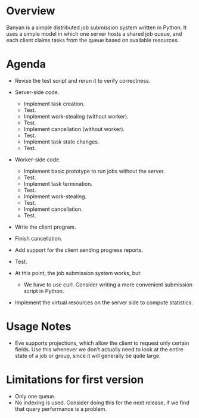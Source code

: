# Overview

Banyan is a simple distributed job submission system written in Python. It uses
a simple model in which one server hosts a shared job queue, and each client
claims tasks from the queue based on available resources.

# Agenda

- Revise the test script and rerun it to verify correctness.

- Server-side code.
  - Implement task creation.
  - Test.
  - Implement work-stealing (without worker).
  - Test.
  - Implement cancellation (without worker).
  - Test.
  - Implement task state changes.
  - Test.

- Worker-side code.
  - Implement basic prototype to run jobs without the server.
  - Test.
  - Implement task termination.
  - Test.
  - Implement work-stealing.
  - Test.
  - Implement cancellation.
  - Test.

- Write the client program.
- Finish cancellation.
- Add support for the client sending progress reports.
- Test.

- At this point, the job submission system works, but:
  - We have to use curl. Consider writing a more convenient submission script
    in Python.

- Implement the virtual resources on the server side to compute statistics.

# Usage Notes

- Eve supports projections, which allow the client to request only certain
  fields. Use this whenever we don't actually need to look at the entire state
  of a job or group, since it will generally be quite large.

# Limitations for first version

- Only one queue.
- No indexing is used. Consider doing this for the next release, if we find
  that query performance is a problem.
